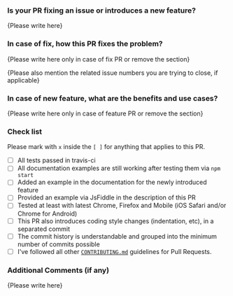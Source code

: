 <!-- 

THIS TEMPLATE IS MANDATORY!!

Thank you for your contribution to bootstrap-colorpicker! Please replace {Please write here} with your description.
Please note that PRs not following this template may be potentially discarded if they are not clear enough.
-->

### Is your PR fixing an issue or introduces a new feature?

{Please write here}

### In case of fix, how this PR fixes the problem?

{Please write here only in case of fix PR or remove the section}

{Please also mention the related issue numbers you are trying to close, if applicable}

### In case of new feature, what are the benefits and use cases?

{Please write here only in case of feature PR or remove the section}

### Check list
Please mark with `x` inside the `[ ]` for anything that applies to this PR.

- [ ] All tests passed in travis-ci
- [ ] All documentation examples are still working after testing them via `npm start`
- [ ] Added an example in the documentation for the newly introduced feature
- [ ] Provided an example via JsFiddle in the description of this PR
- [ ] Tested at least with latest Chrome, Firefox and Mobile (iOS Safari and/or Chrome for Android)
- [ ] This PR also introduces coding style changes (indentation, etc), in a separated commit
- [ ] The commit history is understandable and grouped into the minimum number of commits possible
- [ ] I've followed all other [`CONTRIBUTING.md`](.github/CONTRIBUTING.md#pull-requests) guidelines for Pull Requests.

### Additional Comments (if any)

{Please write here}
